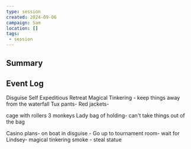 ```yaml
---
type: session
created: 2024-09-06
campaign: Sam
location: []
tags:
 - session
---
```



## Summary

## Event Log

Disguise Self
Expeditious Retreat
Magical Tinkering - keep things away from the waterfall
Tux pants- Red jackets- 

cage with rollers
3 monkeys
Lady bag of holding- can't take things out of the bag

Casino plans-  on boat in disguise - 
Go up to tournament room- wait for Lindsey- magical tinkering smoke - steal statue


